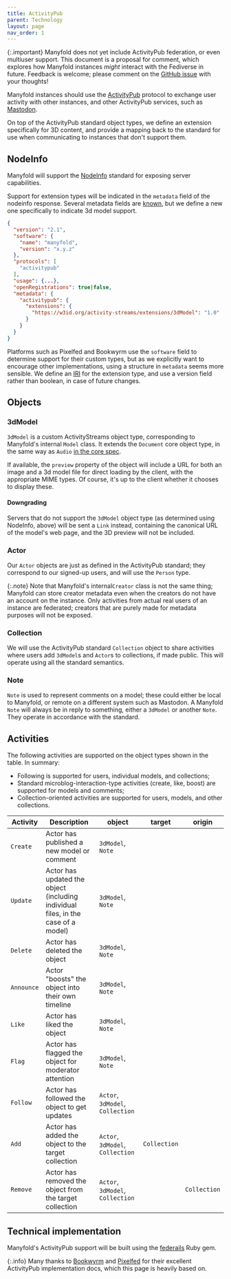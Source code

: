 ```yaml
---
title: ActivityPub
parent: Technology
layout: page
nav_order: 1
---
```


{:.important}
Manyfold does not yet include ActivityPub federation, or even multiuser support. This document is a proposal for comment, which explores how Manyfold instances _might_ interact with the Fediverse in future. Feedback is welcome; please comment on the [GitHub issue](https://github.com/manyfold3d/manyfold/issues/1389) with your thoughts!

Manyfold instances should use the [ActivityPub](http://activitypub.rocks/) protocol to exchange user activity with other instances, and other ActivityPub services, such as [Mastodon](https://joinmastodon.org/).

On top of the ActivityPub standard object types, we define an extension specifically for 3D content, and provide a mapping back to the standard for use when communicating to instances that don't support them.

## NodeInfo

Manyfold will support the [NodeInfo](https://nodeinfo.diaspora.software/) standard for exposing server capabilities.

Support for extension types will be indicated in the `metadata` field of the nodeinfo response. Several metadata fields are [known](https://codeberg.org/thefederationinfo/nodeinfo_metadata_survey), but we define a new one specifically to indicate 3d model support.

```json
{
  "version": "2.1",
  "software": {
    "name": "manyfold",
    "version": "x.y.z"
  },
  "protocols": [
    "activitypub"
  ],
  "usage": {...},
  "openRegistrations": true|false,
  "metadata": {
    "activitypub": {
      "extensions": {
        "https://w3id.org/activity-streams/extensions/3dModel": "1.0"
      }
    }
  }
}
```

Platforms such as Pixelfed and Bookwyrm use the `software` field to determine support for their custom types, but as we explicitly want to encourage other implementations, using a structure in `metadata` seems more sensible. We define an [IRI](https://codeberg.org/fediverse/fep/src/branch/main/fep/888d/fep-888d.md) for the extension type, and use a version field rather than boolean, in case of future changes.

## Objects

### 3dModel

`3dModel` is a custom ActivityStreams object type, corresponding to Manyfold's internal `Model` class. It extends the `Document` core object type, in the same way as `Audio` [in the core spec](https://www.w3.org/TR/activitystreams-vocabulary/#dfn-audio).

If available, the `preview` property of the object will include a URL for both an image and a 3d model file for direct loading by the client, with the appropriate MIME types. Of course, it's up to the client whether it chooses to display these.

#### Downgrading

Servers that do not support the `3dModel` object type (as determined using NodeInfo, above) will be sent a `Link` instead, containing the canonical URL of the model's web page, and the 3D preview will not be included.

### Actor

Our `Actor` objects are just as defined in the ActivityPub standard; they correspond to our signed-up users, and will use the `Person` type.

{:.note}
Note that Manyfold's internal`Creator` class is not the same thing; Manyfold can store creator metadata even when the creators do not have an account on the instance. Only activities from actual real users of an instance are federated; creators that are purely made for metadata purposes will not be exposed.

### Collection

We will use the ActivityPub standard `Collection` object to share activities where users add `3dModel`s and `Actor`s to collections, if made public. This will operate using all the standard semantics.

### Note

`Note` is used to represent comments on a model; these could either be local to Manyfold, or remote on a different system such as Mastodon. A Manyfold `Note` will always be in reply to something, either a `3dModel` or another `Note`. They operate in accordance with the standard.

## Activities

The following activities are supported on the object types shown in the table. In summary:

* Following is supported for users, individual models, and collections;
* Standard microblog-interaction-type activities (create, like, boost) are supported for models and comments;
* Collection-oriented activities are supported for users, models, and other collections.

|Activity|Description|object|target|origin|
|-|-|-|-|-|
|`Create`|Actor has published a new model or comment|`3dModel`, `Note`|||
|`Update`|Actor has updated the object (including individual files, in the case of a model)|`3dModel`, `Note`|||
|`Delete`|Actor has deleted the object|`3dModel`, `Note`||
|`Announce`|Actor "boosts" the object into their own timeline|`3dModel`, `Note`|||
|`Like`|Actor has liked the object|`3dModel`, `Note`|||
|`Flag`|Actor has flagged the object for moderator attention|`3dModel`, `Note`|
|`Follow`|Actor has followed the object to get updates|`Actor`, `3dModel`, `Collection`|||
|`Add`|Actor has added the object to the target collection|`Actor`, `3dModel`, `Collection`|`Collection`||
|`Remove`|Actor has removed the object from the target collection|`Actor`, `3dModel`, `Collection`||`Collection`|

## Technical implementation

Manyfold's ActivityPub support will be built using the [federails](https://gitlab.com/experimentslabs/federails) Ruby gem.

{:.info}
Many thanks to [Bookwyrm](https://docs.joinbookwyrm.com/activitypub.html) and [Pixelfed](https://docs.pixelfed.org/spec/ActivityPub.html) for their excellent ActivityPub implementation docs, which this page is heavily based on.
